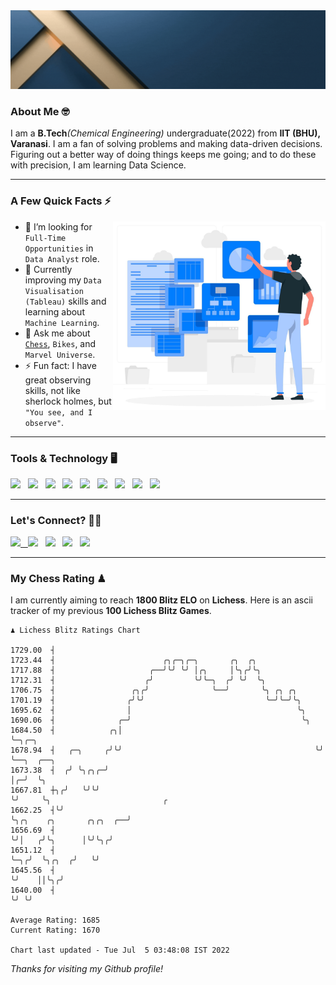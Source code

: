   <img src= "https://github.com/Laxman-Lakhan/Laxman-Lakhan/blob/master/Assets/Header.gif">

### About Me 🤓

I am a **B.Tech**_(Chemical Engineering)_ undergraduate(2022) from **IIT (BHU), Varanasi**. I am a fan of solving problems and making data-driven decisions. Figuring out a better way of doing things keeps me going; and to do these with precision, I am learning Data Science.

---

### A Few Quick Facts ⚡️
<img align="right" alt="Coding" width="340" src="https://github.com/Laxman-Lakhan/Laxman-Lakhan/blob/master/Assets/Data_Vector.jpg">   

- 🤝 I’m looking for `Full-Time Opportunities` in `Data Analyst` role.
- 📖 Currently improving my `Data Visualisation (Tableau)` skills and learning about `Machine Learning`.
- 💬 Ask me about [`Chess`](https://lichess.org/@/YourKingIsInDanger), `Bikes`, and `Marvel Universe`.
- ⚡️ Fun fact: I have great observing skills, not like sherlock holmes, but `"You see, and I observe"`.

---
### Tools & Technology 🖥

<img src="https://img.shields.io/badge/Python-white?logo=Python&logoColor=ColorName&style=ShieldStyle" /> &nbsp;
<img src="https://img.shields.io/badge/MySQL-white?logo=MySQL&logoColor=ColorName&style=ShieldStyle" /> &nbsp;
<img src="https://img.shields.io/badge/Tableau-white?logo=Tableau&logoColor=ColorName&style=ShieldStyle" /> &nbsp;
<img src="https://img.shields.io/badge/Advance Excel-white?logo=Microsoft+Excel&logoColor=196F3D&style=ShieldStyle" /> &nbsp;
<img src="https://img.shields.io/badge/Google Analytics-white?logo=Google+Analytics&logoColor=ColorName&style=ShieldStyle" /> &nbsp;
<img src="https://img.shields.io/badge/Jupyter-white?logo=Jupyter&logoColor=ColorName&style=ShieldStyle" /> &nbsp;
<img src="https://img.shields.io/badge/pandas-white?logo=Pandas&logoColor=000080&style=ShieldStyle" /> &nbsp;
<img src="https://img.shields.io/badge/numpy-white?logo=Numpy&logoColor=85C1E9&style=ShieldStyle" /> &nbsp;
<img src="https://img.shields.io/badge/scikit learn-white?logo=Scikit+Learn&logoColor=ColorName&style=ShieldStyle" /> &nbsp;



---

### Let's Connect? 🫳🏻

<a href="mailto:laxmansingh.lakhan@gmail.com"> <img src="https://img.icons8.com/fluent/48/000000/gmail.png" width="3.5%"/> &nbsp;
[<img src="https://img.icons8.com/color/48/000000/linkedin.png" width="3.5%"/>](https://www.linkedin.com/in/laxman-lakhan/)  &nbsp;
[<img src="https://img.icons8.com/fluent/48/000000/facebook-new.png" width="3.5%"/>](https://www.facebook.com/s.laxmanlakhan/)  &nbsp;
[<img src="https://img.icons8.com/fluent/48/000000/instagram-new.png" width="3.5%"/>](https://www.instagram.com/laxman.lakhan/)  &nbsp;
[<img src="https://img.icons8.com/color/48/000000/twitter.png" width="3.5%"/>](https://twitter.com/laxman__lakhan)  &nbsp;

 ---
  
### My Chess Rating ♟
  
I am currently aiming to reach **1800 Blitz ELO** on **Lichess**. Here is an ascii tracker of my previous **100 Lichess Blitz Games**.

  ```
  ♟︎ 𝙻𝚒𝚌𝚑𝚎𝚜𝚜 𝙱𝚕𝚒𝚝𝚣 𝚁𝚊𝚝𝚒𝚗𝚐𝚜 𝙲𝚑𝚊𝚛𝚝
  
 1729.00  ┤
 1723.44  ┤                        ╭╮╭─╮╭─╮       ╭╮  ╭╮
 1717.88  ┤                     ╭──╯╰╯ ╰╯ │╭╮     │╰╮╭╯╰╮
 1712.31  ┤                    ╭╯         ╰╯╰─╮  ╭╯ ╰╯  ╰╮
 1706.75  ┤                 ╭╮╭╯              ╰──╯       ╰╮ ╭╮ ╭╮
 1701.19  ┤                ╭╯╰╯                           ╰─╯╰─╯╰╮
 1695.62  ┤                │                                     ╰╮
 1690.06  ┤              ╭─╯                                      ╰╮
 1684.50  ┤            ╭╮│                                         ╰─╮╭─╮
 1678.94  ┤   ╭─╮     ╭╯╰╯                                           ╰╯ ╰──╮  ╭──╮
 1673.38  ┤  ╭╯ ╰╮╭╮╭─╯                                                    │╭─╯  ╰╮
 1667.81  ┼╮╭╯   ╰╯╰╯                                                      ╰╯     ╰╮                         ╭
 1662.25  ┤╰╯                                                                      ╰╮╭╮    ╭╮       ╭╮╭╮  ╭──╯
 1656.69  ┤                                                                         ╰╯│   ╭╯╰╮      │╰╯╰╮╭╯
 1651.12  ┤                                                                           ╰─╮╭╯  ╰╮╭╮  ╭╯   ╰╯
 1645.56  ┤                                                                             ╰╯    ││╰╮╭╯
 1640.00  ┤                                                                                   ╰╯ ╰╯ 

Average Rating: 1685
Current Rating: 1670

Chart last updated - Tue Jul  5 03:48:08 IST 2022  
  ```
  
  
*Thanks for visiting my Github profile!*
